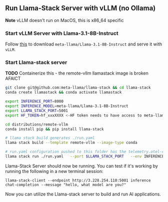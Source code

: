 ## Run Llama-Stack Server with vLLM (no Ollama)

**Note** vLLM doesn't run on MacOS, this is x86_64 specific

### Start vLLM Server with Llama-3.1-8B-Instruct

Follow [this](../../vllm/README.md) to download `meta-llama/Llama-3.1-8B-Instruct` and serve it with `vLLM`. 

### Start Llama-stack server

**TODO** Containerize this - the remote-vllm llamastack image is broken AFAICT

```bash
git clone git@github.com:meta-llama/llama-stack && cd llama-stack
conda create llamastack && conda activate llamastack

export INFERENCE_PORT=8000
export INFERENCE_MODEL=meta-llama/Llama-3.1-8B-Instruct
export LLAMA_STACK_PORT=5001
export HF_TOKEN=hf_xxxXXXX <-HF token needs to have access to meta-llama/llama-3.1 repo

cd distributions/remote-vllm
conda install pip && pip install llama-stack

# llama stack build generates ./run.yaml
llama stack build --template remote-vllm --image-type conda

# run.yaml configuration pushed to this folder has the telemetry.otel-collector endpoint added, if you use that you don't need to run the build above.
llama stack run ./run.yaml   --port $LLAMA_STACK_PORT   --env INFERENCE_MODEL=$INFERENCE_MODEL   --env VLLM_URL=http://127.0.0.1:$INFERENCE_PORT/v1
```

Llama-Stack Server should now be running. You can test if it's working by running the following in a new terminal session:

```
llama-stack-client --endpoint http://3.228.254.110:5001 inference chat-completion --message "hello, what model are you?"
```

Now you can utilize the Llama-stack server to build and run AI applications.

